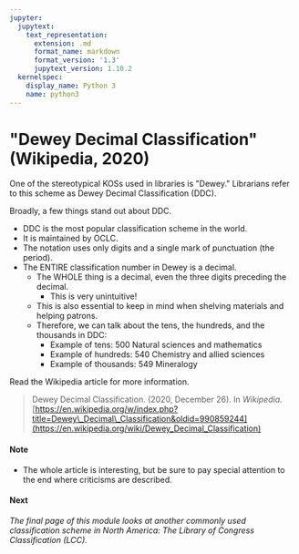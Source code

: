 ```yaml
---
jupyter:
  jupytext:
    text_representation:
      extension: .md
      format_name: markdown
      format_version: '1.3'
      jupytext_version: 1.10.2
  kernelspec:
    display_name: Python 3
    name: python3
---
```


<!-- #region id="t0JVq8EelFkH" -->
"Dewey Decimal Classification" (Wikipedia, 2020)
================================================

One of the stereotypical KOSs used in libraries is "Dewey." Librarians refer to this scheme as Dewey Decimal Classification (DDC).

Broadly, a few things stand out about DDC.

*   DDC is the most popular classification scheme in the world.
*   It is maintained by OCLC.
*   The notation uses only digits and a single mark of punctuation (the period).
*   The ENTIRE classification number in Dewey is a decimal.
    *   The WHOLE thing is a decimal, even the three digits preceding the decimal.
        *   This is very unintuitive!
    *   This is also essential to keep in mind when shelving materials and helping patrons.
    *   Therefore, we can talk about the tens, the hundreds, and the thousands in DDC:
        *   Example of tens: 500 Natural sciences and mathematics
        *   Example of hundreds: 540 Chemistry and allied sciences
        *   Example of thousands: 549 Mineralogy

Read the Wikipedia article for more information. 

> Dewey Decimal Classification. (2020, December 26). In _Wikipedia._ [https://en.wikipedia.org/w/index.php?title=Dewey\_Decimal\_Classification&oldid=990859244](https://en.wikipedia.org/wiki/Dewey_Decimal_Classification)

#### Note

*   The whole article is interesting, but be sure to pay special attention to the end where criticisms are described. 

#### **Next**

_The final page of this module looks at another commonly used classification scheme in North America: The Library of Congress Classification (LCC)._
<!-- #endregion -->
